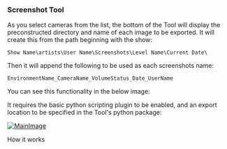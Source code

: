 ### Screenshot Tool

As you select cameras from the list, the bottom of the Tool will display the preconstructed directory and name of each image to be exported. It will create this from the path beginning with the show:

    Show Name\artists\User Name\Screenshots\Level Name\Current Date\

Then it will append the following to be used as each screenshots name:

    EnvironmentName_CameraName_VolumeStatus_Date_UserName

You can see this functionality in the below image:

It requires the basic python scripting plugin to be enabled, and an export location to be specified in the Tool's python package:

[![MainImage](https://david-miller.life/images/plugin.png)](https://david-miller.life/images/plugin.png)

How it works